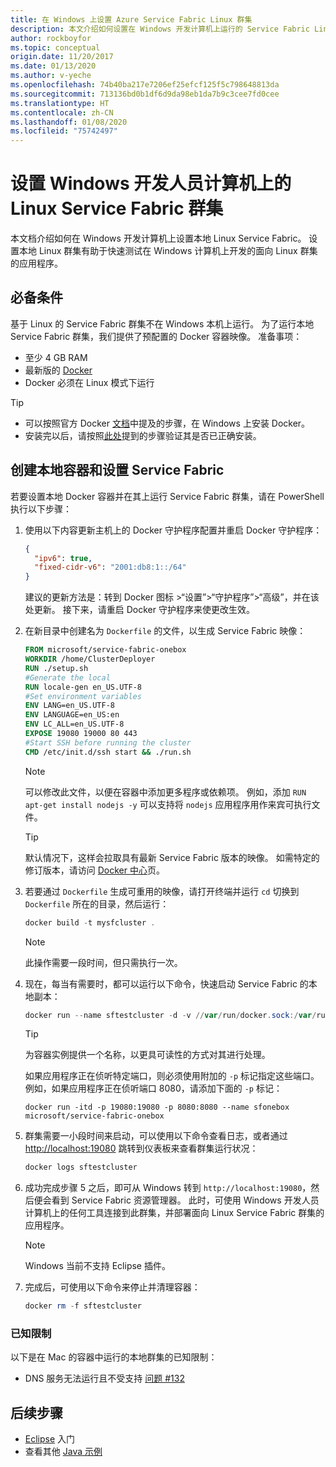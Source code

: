 ```yaml
---
title: 在 Windows 上设置 Azure Service Fabric Linux 群集
description: 本文介绍如何设置在 Windows 开发计算机上运行的 Service Fabric Linux 群集。 这对于跨平台开发尤其有用。
author: rockboyfor
ms.topic: conceptual
origin.date: 11/20/2017
ms.date: 01/13/2020
ms.author: v-yeche
ms.openlocfilehash: 74b40ba217e7206ef25efcf125f5c798648813da
ms.sourcegitcommit: 713136bd0b1df6d9da98eb1da7b9c3cee7fd0cee
ms.translationtype: HT
ms.contentlocale: zh-CN
ms.lasthandoff: 01/08/2020
ms.locfileid: "75742497"
---
```

# <a name="set-up-a-linux-service-fabric-cluster-on-your-windows-developer-machine"></a>设置 Windows 开发人员计算机上的 Linux Service Fabric 群集

本文档介绍如何在 Windows 开发计算机上设置本地 Linux Service Fabric。 设置本地 Linux 群集有助于快速测试在 Windows 计算机上开发的面向 Linux 群集的应用程序。

## <a name="prerequisites"></a>必备条件
基于 Linux 的 Service Fabric 群集不在 Windows 本机上运行。 为了运行本地 Service Fabric 群集，我们提供了预配置的 Docker 容器映像。 准备事项：

* 至少 4 GB RAM
* 最新版的 [Docker](https://store.docker.com/editions/community/docker-ce-desktop-windows)
* Docker 必须在 Linux 模式下运行

>[!TIP]
> * 可以按照官方 Docker [文档](https://store.docker.com/editions/community/docker-ce-desktop-windows/plans/docker-ce-desktop-windows-tier?tab=instructions)中提及的步骤，在 Windows 上安装 Docker。 
> * 安装完以后，请按照[此处](https://docs.docker.com/docker-for-windows/#check-versions-of-docker-engine-compose-and-machine)提到的步骤验证其是否已正确安装。

## <a name="create-a-local-container-and-setup-service-fabric"></a>创建本地容器和设置 Service Fabric
若要设置本地 Docker 容器并在其上运行 Service Fabric 群集，请在 PowerShell 执行以下步骤：

1. 使用以下内容更新主机上的 Docker 守护程序配置并重启 Docker 守护程序： 

    ```json
    {
      "ipv6": true,
      "fixed-cidr-v6": "2001:db8:1::/64"
    }
    ```
    建议的更新方法是：转到 Docker 图标 >“设置”>“守护程序”>“高级”，并在该处更新。 接下来，请重启 Docker 守护程序来使更改生效。 

2. 在新目录中创建名为 `Dockerfile` 的文件，以生成 Service Fabric 映像：

    ```Dockerfile
    FROM microsoft/service-fabric-onebox
    WORKDIR /home/ClusterDeployer
    RUN ./setup.sh
    #Generate the local
    RUN locale-gen en_US.UTF-8
    #Set environment variables
    ENV LANG=en_US.UTF-8
    ENV LANGUAGE=en_US:en
    ENV LC_ALL=en_US.UTF-8
    EXPOSE 19080 19000 80 443
    #Start SSH before running the cluster
    CMD /etc/init.d/ssh start && ./run.sh
    ```

    >[!NOTE]
    >可以修改此文件，以便在容器中添加更多程序或依赖项。
    >例如，添加 `RUN apt-get install nodejs -y` 可以支持将 `nodejs` 应用程序用作来宾可执行文件。

    >[!TIP]
    > 默认情况下，这样会拉取具有最新 Service Fabric 版本的映像。 如需特定的修订版本，请访问 [Docker 中心](https://hub.docker.com/r/microsoft/service-fabric-onebox/)页。

3. 若要通过 `Dockerfile` 生成可重用的映像，请打开终端并运行 `cd` 切换到 `Dockerfile` 所在的目录，然后运行：

    ```powershell 
    docker build -t mysfcluster .
    ```

    >[!NOTE]
    >此操作需要一段时间，但只需执行一次。

4. 现在，每当有需要时，都可以运行以下命令，快速启动 Service Fabric 的本地副本：

    ```powershell 
    docker run --name sftestcluster -d -v //var/run/docker.sock:/var/run/docker.sock -p 19080:19080 -p 19000:19000 -p 25100-25200:25100-25200 mysfcluster
    ```

    >[!TIP]
    >为容器实例提供一个名称，以更具可读性的方式对其进行处理。 
    >
    >如果应用程序正在侦听特定端口，则必须使用附加的 `-p` 标记指定这些端口。 例如，如果应用程序正在侦听端口 8080，请添加下面的 `-p` 标记：
    >
    >`docker run -itd -p 19080:19080 -p 8080:8080 --name sfonebox microsoft/service-fabric-onebox`
    >

5. 群集需要一小段时间来启动，可以使用以下命令查看日志，或者通过 [http://localhost:19080](http://localhost:19080) 跳转到仪表板来查看群集运行状况：

    ```powershell 
    docker logs sftestcluster
    ```

6. 成功完成步骤 5 之后，即可从 Windows 转到 ``http://localhost:19080``，然后便会看到 Service Fabric 资源管理器。 此时，可使用 Windows 开发人员计算机上的任何工具连接到此群集，并部署面向 Linux Service Fabric 群集的应用程序。 

    > [!NOTE]
    > Windows 当前不支持 Eclipse 插件。 

7. 完成后，可使用以下命令来停止并清理容器：

    ```powershell 
    docker rm -f sftestcluster
    ```

### <a name="known-limitations"></a>已知限制 

以下是在 Mac 的容器中运行的本地群集的已知限制： 

* DNS 服务无法运行且不受支持 [问题 #132](https://github.com/Microsoft/service-fabric/issues/132)

## <a name="next-steps"></a>后续步骤
* [Eclipse](/service-fabric/service-fabric-get-started-eclipse) 入门
* 查看其他 [Java 示例](https://github.com/Azure-Samples/service-fabric-java-getting-started)

<!-- Image references -->

[publishdialog]: ./media/service-fabric-manage-multiple-environment-app-configuration/publish-dialog-choose-app-config.png
[app-parameters-solution-explorer]:./media/service-fabric-manage-multiple-environment-app-configuration/app-parameters-in-solution-explorer.png

<!-- Update_Description: update meta properties, wording update -->